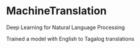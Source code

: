 # MachineTranslation
Deep Learning for Natural Language Processing

Trained a model with English to Tagalog translations
